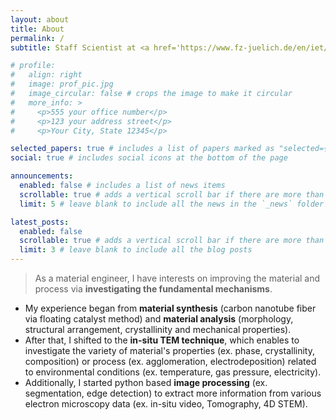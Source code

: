 ```yaml
---
layout: about
title: About
permalink: /
subtitle: Staff Scientist at <a href='https://www.fz-juelich.de/en/iet/iet-1/our-research/focus-topics/microscopy/i-em'>in-situ Electron Microscopy (iEM) group</a><br> Low Temperature Water Electrolyzer (LTWE) department, <br>Institute of Energy Technologies - Fundamental Electrochemistry (IET-1),<br>Forschungszentrum Jülich (FZJ)

# profile:
#   align: right
#   image: prof_pic.jpg
#   image_circular: false # crops the image to make it circular
#   more_info: >
#     <p>555 your office number</p>
#     <p>123 your address street</p>
#     <p>Your City, State 12345</p>

selected_papers: true # includes a list of papers marked as "selected={true}"
social: true # includes social icons at the bottom of the page

announcements:
  enabled: false # includes a list of news items
  scrollable: true # adds a vertical scroll bar if there are more than 3 news items
  limit: 5 # leave blank to include all the news in the `_news` folder

latest_posts:
  enabled: false
  scrollable: true # adds a vertical scroll bar if there are more than 3 new posts items
  limit: 3 # leave blank to include all the blog posts
---
```


> As a material engineer, I have interests on improving the material and process via **investigating the fundamental mechanisms**.

- My experience began from **material synthesis** (carbon nanotube fiber via floating catalyst method) and **material analysis** (morphology, structural arrangement, crystallinity and mechanical properties). 
- After that, I shifted to the **in-situ TEM technique**, which enables to investigate the variety of material's properties (ex. phase, crystallinity, composition) or process (ex. agglomeration, electrodeposition) related to environmental conditions (ex. temperature, gas pressure, electricity). 
- Additionally, I started python based **image processing** (ex. segmentation, edge detection) to extract more information from various electron microscopy data (ex. in-situ video, Tomography, 4D STEM).

